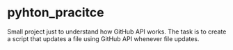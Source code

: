 # pyhton_pracitce
Small project just to understand how GitHub API works. The task is to create a script that updates a file using GitHub API whenever file updates.
